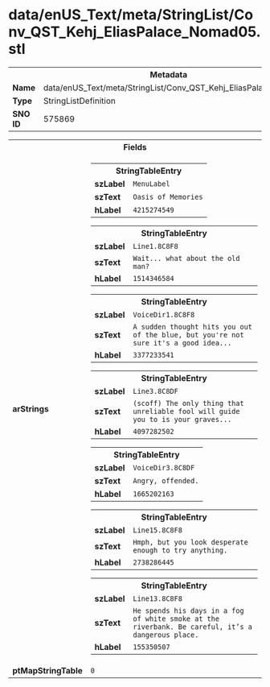 <h1>data/enUS_Text/meta/StringList/Conv_QST_Kehj_EliasPalace_Nomad05.stl</h1><table><tr><th colspan="100%">Metadata</th></tr><tr><td><b>Name</b></td><td>data/enUS_Text/meta/StringList/Conv_QST_Kehj_EliasPalace_Nomad05.stl</td></tr><tr><td><b>Type</b></td><td>StringListDefinition</td></tr><tr><td><b>SNO ID</b></td><td>575869</td></tr></table>

<table><tr><th colspan="100%">Fields</th></tr><tr><td><b>arStrings</b></td><td><table><tr><th colspan="100%">StringTableEntry</th></tr><tr><td><b>szLabel</b></td><td><code>MenuLabel</code></td></tr><tr><td><b>szText</b></td><td><code>Oasis of Memories</code></td></tr><tr><td><b>hLabel</b></td><td><code>4215274549</code></td></tr></table>


<table><tr><th colspan="100%">StringTableEntry</th></tr><tr><td><b>szLabel</b></td><td><code>Line1.8C8F8</code></td></tr><tr><td><b>szText</b></td><td><code>Wait... what about the old man?</code></td></tr><tr><td><b>hLabel</b></td><td><code>1514346584</code></td></tr></table>


<table><tr><th colspan="100%">StringTableEntry</th></tr><tr><td><b>szLabel</b></td><td><code>VoiceDir1.8C8F8</code></td></tr><tr><td><b>szText</b></td><td><code>A sudden thought hits you out of the blue, but you're not sure it's a good idea...</code></td></tr><tr><td><b>hLabel</b></td><td><code>3377233541</code></td></tr></table>


<table><tr><th colspan="100%">StringTableEntry</th></tr><tr><td><b>szLabel</b></td><td><code>Line3.8C8DF</code></td></tr><tr><td><b>szText</b></td><td><code>(scoff) The only thing that unreliable fool will guide you to is your graves...</code></td></tr><tr><td><b>hLabel</b></td><td><code>4097282502</code></td></tr></table>


<table><tr><th colspan="100%">StringTableEntry</th></tr><tr><td><b>szLabel</b></td><td><code>VoiceDir3.8C8DF</code></td></tr><tr><td><b>szText</b></td><td><code>Angry, offended.</code></td></tr><tr><td><b>hLabel</b></td><td><code>1665202163</code></td></tr></table>


<table><tr><th colspan="100%">StringTableEntry</th></tr><tr><td><b>szLabel</b></td><td><code>Line15.8C8F8</code></td></tr><tr><td><b>szText</b></td><td><code>Hmph, but you look desperate enough to try anything.</code></td></tr><tr><td><b>hLabel</b></td><td><code>2738286445</code></td></tr></table>


<table><tr><th colspan="100%">StringTableEntry</th></tr><tr><td><b>szLabel</b></td><td><code>Line13.8C8F8</code></td></tr><tr><td><b>szText</b></td><td><code>He spends his days in a fog of white smoke at the riverbank. Be careful, it’s a dangerous place.</code></td></tr><tr><td><b>hLabel</b></td><td><code>155350507</code></td></tr></table>


</td></tr><tr><td><b>ptMapStringTable</b></td><td><code>0</code></td></tr></table>

